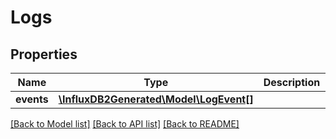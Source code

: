 # Logs

## Properties
Name | Type | Description | Notes
------------ | ------------- | ------------- | -------------
**events** | [**\InfluxDB2Generated\Model\LogEvent[]**](LogEvent.md) |  | [optional] 

[[Back to Model list]](../README.md#documentation-for-models) [[Back to API list]](../README.md#documentation-for-api-endpoints) [[Back to README]](../README.md)


